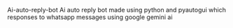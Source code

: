 Ai-auto-reply-bot
Ai auto reply bot made using python and pyautogui which responses to whatsapp messages using google gemini ai
